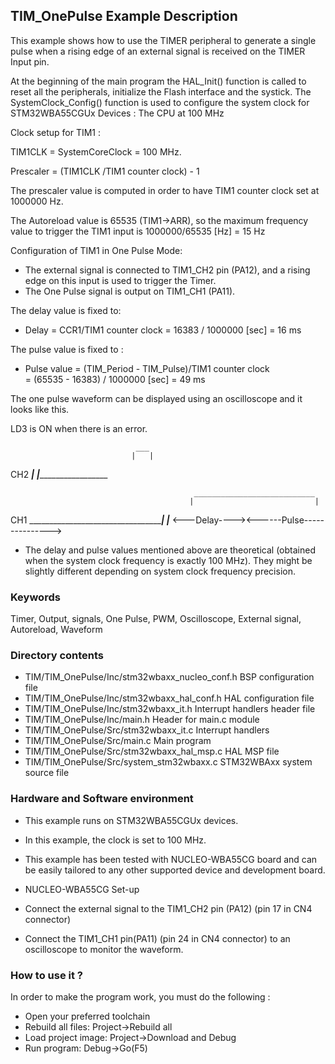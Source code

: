 ## <b>TIM_OnePulse Example Description</b>

This example shows how to use the TIMER peripheral to generate a single pulse when
a rising edge of an external signal is received on the TIMER Input pin.

At the beginning of the main program the HAL_Init() function is called to reset 
all the peripherals, initialize the Flash interface and the systick.
The SystemClock_Config() function is used to configure the system clock for STM32WBA55CGUx Devices :
The CPU at 100 MHz 

Clock setup for TIM1 :

  TIM1CLK = SystemCoreClock = 100 MHz.
  
  Prescaler = (TIM1CLK /TIM1 counter clock) - 1
  
  The prescaler value is computed in order to have TIM1 counter clock 
  set at 1000000 Hz.
  
  The Autoreload value is 65535 (TIM1->ARR), so the maximum frequency value to 
  trigger the TIM1 input is 1000000/65535 [Hz] = 15 Hz
 
Configuration of TIM1 in One Pulse Mode:
 
  - The external signal is connected to TIM1_CH2 pin (PA12), 
    and a rising edge on this input is used to trigger the Timer.
  - The One Pulse signal is output on TIM1_CH1 (PA11).

  The delay value is fixed to:

   - Delay = CCR1/TIM1 counter clock 
           = 16383 / 1000000 [sec]
           = 16 ms
           
  The pulse value is fixed to :

   - Pulse value = (TIM_Period - TIM_Pulse)/TIM1 counter clock  
                 = (65535 - 16383) / 1000000 [sec]
                 = 49 ms

  The one pulse waveform can be displayed using an oscilloscope and it looks
  like this.

LD3 is ON when there is an error.

                                ___
                               |   |
  CH2 _________________________|   |__________________________________________
 
                                             ___________________________
                                            |                           |
  CH1 ______________________________________|                           |_____
                               <---Delay----><------Pulse--------------->

 - The delay and pulse values mentioned above are theoretical (obtained when the system clock frequency is exactly 100 MHz).
   They might be slightly different depending on system clock frequency precision.

### <b>Keywords</b>

Timer, Output, signals, One Pulse, PWM, Oscilloscope, External signal, Autoreload, Waveform

### <b>Directory contents</b>

  - TIM/TIM_OnePulse/Inc/stm32wbaxx_nucleo_conf.h  BSP configuration file
  - TIM/TIM_OnePulse/Inc/stm32wbaxx_hal_conf.h    HAL configuration file
  - TIM/TIM_OnePulse/Inc/stm32wbaxx_it.h          Interrupt handlers header file
  - TIM/TIM_OnePulse/Inc/main.h                   Header for main.c module  
  - TIM/TIM_OnePulse/Src/stm32wbaxx_it.c          Interrupt handlers
  - TIM/TIM_OnePulse/Src/main.c                   Main program
  - TIM/TIM_OnePulse/Src/stm32wbaxx_hal_msp.c     HAL MSP file
  - TIM/TIM_OnePulse/Src/system_stm32wbaxx.c      STM32WBAxx system source file


### <b>Hardware and Software environment</b>

   - This example runs on STM32WBA55CGUx devices.
   - In this example, the clock is set to 100 MHz.
    
  - This example has been tested with NUCLEO-WBA55CG board and can be
    easily tailored to any other supported device and development board.

  - NUCLEO-WBA55CG Set-up
   - Connect the external signal to the TIM1_CH2 pin (PA12) (pin 17 in CN4 connector)
   - Connect the TIM1_CH1 pin(PA11) (pin 24 in CN4 connector) to an oscilloscope to monitor the waveform.  


### <b>How to use it ?</b>

In order to make the program work, you must do the following :

 - Open your preferred toolchain
 - Rebuild all files: Project->Rebuild all
 - Load project image: Project->Download and Debug
 - Run program: Debug->Go(F5) 

